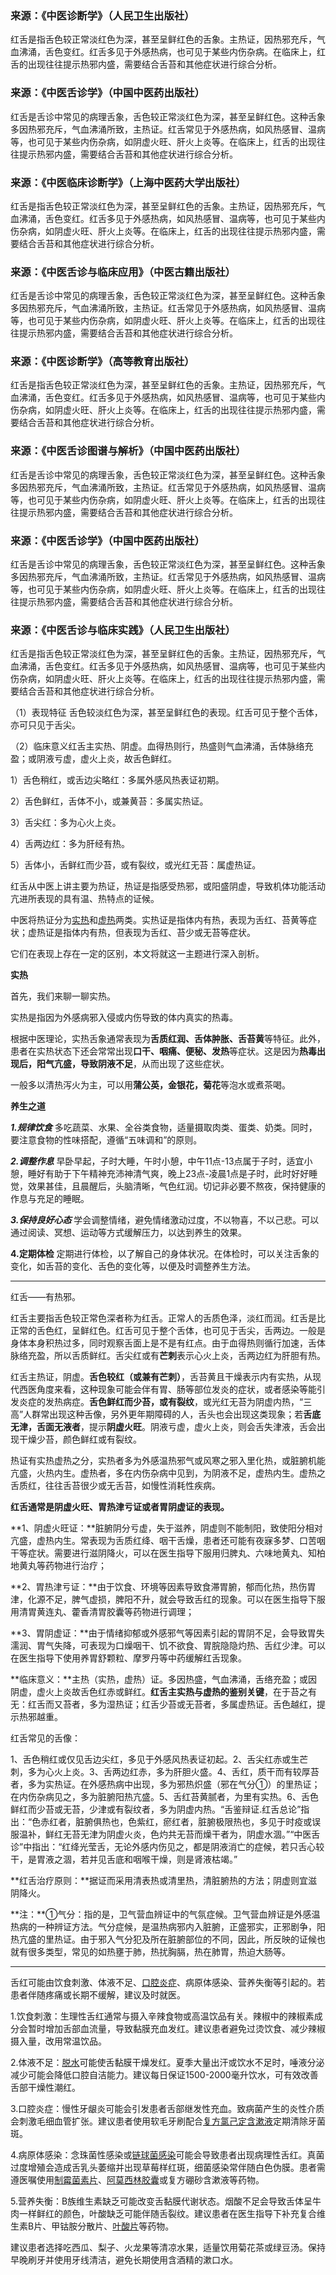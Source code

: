 ### 来源：《中医诊断学》（人民卫生出版社）

红舌是指舌色较正常淡红色为深，甚至呈鲜红色的舌象。主热证，因热邪充斥，气血沸涌，舌色变红。红舌多见于外感热病，也可见于某些内伤杂病。在临床上，红舌的出现往往提示热邪内盛，需要结合舌苔和其他症状进行综合分析。

### 来源：《中医舌诊学》（中国中医药出版社）

红舌是舌诊中常见的病理舌象，舌色较正常淡红色为深，甚至呈鲜红色。这种舌象多因热邪充斥，气血沸涌所致，主热证。红舌常见于外感热病，如风热感冒、温病等，也可见于某些内伤杂病，如阴虚火旺、肝火上炎等。在临床上，红舌的出现往往提示热邪内盛，需要结合舌苔和其他症状进行综合分析。

### 来源：《中医临床诊断学》（上海中医药大学出版社）

红舌是指舌色较正常淡红色为深，甚至呈鲜红色的舌象。主热证，因热邪充斥，气血沸涌，舌色变红。红舌多见于外感热病，如风热感冒、温病等，也可见于某些内伤杂病，如阴虚火旺、肝火上炎等。在临床上，红舌的出现往往提示热邪内盛，需要结合舌苔和其他症状进行综合分析。

### 来源：《中医舌诊与临床应用》（中医古籍出版社）

红舌是舌诊中常见的病理舌象，舌色较正常淡红色为深，甚至呈鲜红色。这种舌象多因热邪充斥，气血沸涌所致，主热证。红舌常见于外感热病，如风热感冒、温病等，也可见于某些内伤杂病，如阴虚火旺、肝火上炎等。在临床上，红舌的出现往往提示热邪内盛，需要结合舌苔和其他症状进行综合分析。

### 来源：《中医诊断学》（高等教育出版社）

红舌是指舌色较正常淡红色为深，甚至呈鲜红色的舌象。主热证，因热邪充斥，气血沸涌，舌色变红。红舌多见于外感热病，如风热感冒、温病等，也可见于某些内伤杂病，如阴虚火旺、肝火上炎等。在临床上，红舌的出现往往提示热邪内盛，需要结合舌苔和其他症状进行综合分析。

### 来源：《中医舌诊图谱与解析》（中国中医药出版社）

红舌是舌诊中常见的病理舌象，舌色较正常淡红色为深，甚至呈鲜红色。这种舌象多因热邪充斥，气血沸涌所致，主热证。红舌常见于外感热病，如风热感冒、温病等，也可见于某些内伤杂病，如阴虚火旺、肝火上炎等。在临床上，红舌的出现往往提示热邪内盛，需要结合舌苔和其他症状进行综合分析。

### 来源：《中医舌诊学》（中国中医药出版社）

红舌是舌诊中常见的病理舌象，舌色较正常淡红色为深，甚至呈鲜红色。这种舌象多因热邪充斥，气血沸涌所致，主热证。红舌常见于外感热病，如风热感冒、温病等，也可见于某些内伤杂病，如阴虚火旺、肝火上炎等。在临床上，红舌的出现往往提示热邪内盛，需要结合舌苔和其他症状进行综合分析。

### 来源：《中医舌诊与临床实践》（人民卫生出版社）

红舌是指舌色较正常淡红色为深，甚至呈鲜红色的舌象。主热证，因热邪充斥，气血沸涌，舌色变红。红舌多见于外感热病，如风热感冒、温病等，也可见于某些内伤杂病，如阴虚火旺、肝火上炎等。在临床上，红舌的出现往往提示热邪内盛，需要结合舌苔和其他症状进行综合分析。



（1）表现特征  舌色较淡红色为深，甚至呈鲜红色的表现。红舌可见于整个舌体，亦可只见于舌尖。

（2）临床意义红舌主实热、阴虚。血得热则行，热盛则气血沸涌，舌体脉络充盈；或阴液亏虚，虚火上炎，故舌色鲜红。

1）舌色稍红，或舌边尖略红：多属外感风热表证初期。

2）舌色鲜红，舌体不小，或兼黄苔：多属实热证。

3）舌尖红：多为心火上炎。

4）舌两边红：多为肝经有热。

5）舌体小，舌鲜红而少苔，或有裂纹，或光红无苔：属虚热证。







红舌从中医上讲主要为热证，热证是指感受热邪，或阳盛阴虚，导致机体功能活动亢进所表现的具有温、热特点的证候。

中医将热证分为[实热](https://zhida.zhihu.com/search?content_id=239549580&content_type=Article&match_order=1&q=实热&zhida_source=entity)和[虚热](https://zhida.zhihu.com/search?content_id=239549580&content_type=Article&match_order=1&q=虚热&zhida_source=entity)两类。实热证是指体内有热，表现为舌红、苔黄等症状；虚热证是指体内有热，但表现为舌红、苔少或无苔等症状。

它们在表现上存在一定的区别，本文将就这一主题进行深入剖析。



**实热**

首先，我们来聊一聊实热。

实热是指因为外感病邪入侵或内伤导致的体内真实的热毒。

根据中医理论，实热舌象通常表现为**舌质红润、舌体肿胀、舌苔黄**等特征。此外，患者在实热状态下还会常常出现**口干、咽痛、便秘、发热**等症状。这是因为**热毒出现后，阳气亢盛，导致阴液不足**，从而出现了这些症状。

一般多以清热泻火为主，可以用**蒲公英，金银花，菊花**等泡水或煮茶喝。



**养生之道**

***1.规律饮食***
多吃蔬菜、水果、全谷类食物，适量摄取肉类、蛋类、奶类。同时，要注意食物的性味搭配，遵循“五味调和”的原则。

***2.调整作息***
早卧早起，子时大睡，午时小憩，中午11点-13点属于子时，适宜小憩，睡好有助于下午精神充沛神清气爽，晚上23点-凌晨1点是子时，此时好好睡觉，效果甚佳，且晨醒后，头脑清晰，气色红润。切记非必要不熬夜，保持健康的作息与充足的睡眠。

***3.保持良好心态***
学会调整情绪，避免情绪激动过度，不以物喜，不以己悲。可以通过阅读、冥想、运动等方式缓解压力，以达到养生的效果。

**4.定期体检**
定期进行体检，以了解自己的身体状况。在体检时，可以关注舌象的变化，如舌苔的变化、舌色的变化等，以便及时调整养生方法。



---

红舌——有热邪。

红舌主要指舌色较正常色深者称为红舌。正常人的舌质色泽，淡红而润。红舌是比正常的舌色红，呈鲜红色。红舌可见于整个舌体，也可见于舌尖，舌两边。一般是身体本身积热过多，同时观察舌面上是不是有红点。由于血得热则循行加速，舌体脉络充盈，所以舌质鲜红。舌尖红或有**芒刺**表示心火上炎，舌两边红为肝胆有热。

红舌主热证，阴虚。**舌色较红（或兼有芒刺）**，舌苔黄且干燥表示内有实热，从现代西医角度来看，这种现象可能会伴有胃、肠等部位发炎的症状，或者感染等能引发炎症的发热病症。**舌色鲜红而少苔，或有裂纹**，或光红无苔为阴虚内热，“三高”人群常出现这种舌像，另外更年期障碍的人，舌头也会出现这类现象；若**舌底无津，舌面无液者**，提示**阴虚火旺**。阴液亏虚，虚火上炎，则会舌失津液，舌会出现干燥少苔，颜色鲜红或有裂纹。



热证有实热虚热之分，实热者多为外感温热邪气或风寒之邪入里化热，或脏腑机能亢盛，火热内生。虚热者，多在内伤杂病中见到，为阴液不足，虚热内生。虚热之舌质红，往往舌苔很少或无舌苔，如慢性消耗性疾病。

**红舌通常是阴虚火旺、胃热津亏证或者胃阴虚证的表现。**

**1、阴虚火旺证：**脏腑阴分亏虚，失于滋养，阴虚则不能制阳，致使阳分相对亢盛，虚热内生。常表现为舌质红绛、咽干舌燥，患者还可能有夜寐多梦、口苦咽干等症状。需要进行滋阴降火，可以在医生指导下服用归脾丸、六味地黄丸、知柏地黄丸等药物进行治疗；

**2、胃热津亏证：**由于饮食、环境等因素导致食滞胃腑，郁而化热，热伤胃津，化源不足，脾气虚损，脾阳不升，就会导致舌红的现象。可以在医生指导下服用清胃黄连丸、藿香清胃胶囊等药物进行调理；

**3、胃阴虚证：**由于情绪抑郁或外感邪气等因素引起的胃阴不足，会导致胃失濡润、胃气失降，可表现为口燥咽干、饥不欲食、胃脘隐隐灼热、舌红少津。可以在医生指导下使用养胃舒颗粒、摩罗丹等中药缓解红舌现象。



**临床意义：**主热（实热，虚热）证。多因热盛，气血沸涌，舌络充盈；或因阴虚，虚火上炎故舌色红赤或鲜红。**红舌主实热与虚热的鉴别关键**，在于苔之有无：红舌而又苔者，多为湿热证；红舌少苔或无苔者，多属虚热证。舌色越红，提示热邪越重。

红舌常见的舌像：

1、舌色稍红或仅见舌边尖红，多见于外感风热表证初起。2、舌尖红赤或生芒刺，多为心火上炎。3、舌两边红赤，多为肝胆火盛。4、舌红，质干而有较厚苔者，多为实热证。在外感热病中出现，多为邪热炽盛（邪在气分①）的里热证；在内伤杂病见之，多为脏腑阳热亢盛。5、舌红苔黄腻者，为里有实热。6、舌色鲜红而少苔或无苔，少津或有裂纹者，多为阴虚内热。“舌鉴辩证.红舌总论”指出：“色赤红者，脏腑俱热也，色紫红，瘀红者，脏腑极限热也，多见于时疫或误服温补，鲜红无苔无津为阴虚火炎，色灼共无苔而燥干者为，阴虚水涸。”“中医舌诊”中指出：“红绛光莹舌，无论外感内伤见之，都是阴液消亡的症候，若只舌心较干，是胃液之涸，若并见舌底和咽喉干燥，则是肾液枯竭。”

**红舌治疗原则：**据证而采用清表热或清里热，清脏腑热的方法；阴虚则宜滋阴降火。

**注：**①气分：指的是，卫气营血辨证中的气氛症候。卫气营血辨证是外感温热病的一种辨证方法。气分症候，是温热病邪内入脏腑，正盛邪实，正邪剧争，阳热亢盛的里热证。由于邪入气分犯及所在脏腑部位的不同，因此，所反映的证候也就有很多类型，常见的如热壅于肺，热扰胸膈，热在肺胃，热迫大肠等。



---



舌红可能由饮食刺激、体液不足、[口腔炎症](https://m.baidu.com/bd_page_type=1/baiduid=0A5DC7FCE9AEB45F7C7CB0C0441072D6/t=mip/l=1/tc?ct=54&lid=33278244408890&module=mip&eqid=95eae451000b24d200000006680a0243&cst=55&clk_extra={"pageid"%3A"33278244408890"%2C"searchID"%3A"33278244408890"%2C"nPageID"%3A"33278244408890"%2C"mip_logid"%3A"33278244408890"%2C"masterpage_type"%3A"self"%2C"originalUrl"%3A"https%3A\%2F\%2Fm.bohe.cn\%2Farticle\%2Fmip\%2F2m3vptbtkxw3y6i.html"%2C"srcid"%3A"landingpage"%2C"name"%3A"\u81ea\u5efa\u9875highlight"%2C"id"%3A"highlight"}&sec=3057&di=a099f1d8e958f1fd&&bdver=2_1&bdenc=1&nsrc=%2FOPkEndSS1OxJGcxb%2BQxS4jhudfWfcVQ9kamXIo3uFjQ2m214nYCYEE58xBztsdDC0G80bNw%2FeeFm%2BnN5PwfLcA%2Fj35o82mqT6KX2hjACyUUHEDyxZDGYqs0WGh5jAJQqOLM2ZRw1V7ZJWY5vpoEi9ZZpvef1gyBpzCh5rN3KkHpWUAnDfDxyWJxg%2F8Ic9PqtBFZVxXSlpSjFXUuqbFc9lxaR4I%2FO9B3lgRiAqZn%2FLI%3D)、病原体感染、营养失衡等引起的。若患者伴随疼痛或长期不缓解，建议及时就医。

1.饮食刺激：生理性舌红通常与摄入辛辣食物或高温饮品有关。辣椒中的辣椒素成分会暂时增加舌部血流量，导致黏膜充血发红。建议患者避免过烫饮食、减少辣椒摄入量，改用常温饮品。

2.体液不足：[脱水](https://m.baidu.com/bd_page_type=1/baiduid=0A5DC7FCE9AEB45F7C7CB0C0441072D6/t=mip/l=1/tc?ct=54&lid=33278244408890&module=mip&eqid=95eae451000b24d200000006680a0243&cst=55&clk_extra={"pageid"%3A"33278244408890"%2C"searchID"%3A"33278244408890"%2C"nPageID"%3A"33278244408890"%2C"mip_logid"%3A"33278244408890"%2C"masterpage_type"%3A"self"%2C"originalUrl"%3A"https%3A\%2F\%2Fm.bohe.cn\%2Farticle\%2Fmip\%2F2m3vptbtkxw3y6i.html"%2C"srcid"%3A"landingpage"%2C"name"%3A"\u81ea\u5efa\u9875highlight"%2C"id"%3A"highlight"}&sec=3057&di=726eaf45e19e264b&&bdver=2_1&bdenc=1&nsrc=%2FOPkEndSS1OxJGcxb%2BQxS4jhudfWfcVQ9kamXIo3uFjQ2m214nYCYEE58xBztsdDC0G80bNw%2FeeFm%2BnN5PwfLcA%2Fj35o82mqT6KX2hjACyUUHEDyxZDGYqs0WGh5jAJQtAFxEZ1sB%2FTKsrJAql8GTdJJBsWUrUQSTy1dWSbTZ5GtGZajeRcuznKYGAPuIQQk)可能使舌黏膜干燥发红。夏季大量出汗或饮水不足时，唾液分泌减少可能会降低口腔自洁能力。建议每日保证1500-2000毫升饮水，可有效改善舌部干燥性潮红。

3.口腔炎症：慢性牙龈炎可能会引发患者舌部继发性充血。致病菌产生的炎性介质会刺激毛细血管扩张。建议患者使用软毛牙刷配合[复方氯己定含漱液](https://m.baidu.com/bd_page_type=1/baiduid=0A5DC7FCE9AEB45F7C7CB0C0441072D6/t=mip/l=1/tc?ct=54&lid=33278244408890&module=mip&eqid=95eae451000b24d200000006680a0243&cst=55&clk_extra={"pageid"%3A"33278244408890"%2C"searchID"%3A"33278244408890"%2C"nPageID"%3A"33278244408890"%2C"mip_logid"%3A"33278244408890"%2C"masterpage_type"%3A"self"%2C"originalUrl"%3A"https%3A\%2F\%2Fm.bohe.cn\%2Farticle\%2Fmip\%2F2m3vptbtkxw3y6i.html"%2C"srcid"%3A"landingpage"%2C"name"%3A"\u81ea\u5efa\u9875highlight"%2C"id"%3A"highlight"}&sec=3057&di=2201eeed1ecf69bd&&bdver=2_1&bdenc=1&nsrc=%2FOPkEndSS1OxJGcxb%2BQxS4jhudfWfcVQ9kamXIo3uFjQ2m214nYCYEE58xBztsdDC0G80bNw%2FeeFm%2BnN5PwfLcA%2Fj35o82mqT6KX2hjACyUUHEDyxZDGYqs0WGh5jAJQcoNmRB4%2F9zVurdKQIBHtPGziFRlNdIIZ0IpCtciSad8gOe%2FmN4eHNGzzsZ4lGi3ZNe5%2BQTKEmieoVXfPs1JSHntNj34KwIXN%2FJTIS%2B8CArg0%2BsKj%2BSZkCudwGat61u5FRIiEwEFcSmJNmuBu5SrCYp3WE3Mv%2BtqUV0pyBijexjc%3D)定期清除牙菌斑。

4.病原体感染：念珠菌性感染或[链球菌感染](https://m.baidu.com/bd_page_type=1/baiduid=0A5DC7FCE9AEB45F7C7CB0C0441072D6/t=mip/l=1/tc?ct=54&lid=33278244408890&module=mip&eqid=95eae451000b24d200000006680a0243&cst=55&clk_extra={"pageid"%3A"33278244408890"%2C"searchID"%3A"33278244408890"%2C"nPageID"%3A"33278244408890"%2C"mip_logid"%3A"33278244408890"%2C"masterpage_type"%3A"self"%2C"originalUrl"%3A"https%3A\%2F\%2Fm.bohe.cn\%2Farticle\%2Fmip\%2F2m3vptbtkxw3y6i.html"%2C"srcid"%3A"landingpage"%2C"name"%3A"\u81ea\u5efa\u9875highlight"%2C"id"%3A"highlight"}&sec=3057&di=13d046cb0ceca0f2&&bdver=2_1&bdenc=1&nsrc=%2FOPkEndSS1OxJGcxb%2BQxS4jhudfWfcVQ9kamXIo3uFjQ2m214nYCYEE58xBztsdDC0G80bNw%2FeeFm%2BnN5PwfLcA%2Fj35o82mqT6KX2hjACyUUHEDyxZDGYqs0WGh5jAJQHYM9TM%2BKpRI%2FPqlF6GnrsGgq5lAD6EvFrlT9lfUgvhuOJllelMRFn%2B%2BOaEJ%2FwDWPCktTslyZg8ttrG0H2YdyYi7TSU53pL%2F%2FxnvNhhmG9a9zfOfYflzYxLQfo0GgFr%2B0)可能会导致患者出现病理性舌红。真菌过度增殖会造成舌乳头萎缩并出现草莓样红斑，细菌感染常伴随白色伪膜。患者需遵医嘱使用[制霉菌素片](https://m.baidu.com/bd_page_type=1/baiduid=0A5DC7FCE9AEB45F7C7CB0C0441072D6/t=mip/l=1/tc?ct=54&lid=33278244408890&module=mip&eqid=95eae451000b24d200000006680a0243&cst=55&clk_extra={"pageid"%3A"33278244408890"%2C"searchID"%3A"33278244408890"%2C"nPageID"%3A"33278244408890"%2C"mip_logid"%3A"33278244408890"%2C"masterpage_type"%3A"self"%2C"originalUrl"%3A"https%3A\%2F\%2Fm.bohe.cn\%2Farticle\%2Fmip\%2F2m3vptbtkxw3y6i.html"%2C"srcid"%3A"landingpage"%2C"name"%3A"\u81ea\u5efa\u9875highlight"%2C"id"%3A"highlight"}&sec=3057&di=87c8870e35cbc296&&bdver=2_1&bdenc=1&nsrc=%2FOPkEndSS1OxJGcxb%2BQxS4jhudfWfcVQ9kamXIo3uFjQ2m214nYCYEE58xBztsdDC0G80bNw%2FeeFm%2BnN5PwfLcA%2Fj35o82mqT6KX2hjACyUUHEDyxZDGYqs0WGh5jAJQqOLM2ZRw1V7ZJWY5vpoEi13nkCeow6OuOHYOyOrhZQjzc0Pg6wXIh6wAxhOlDIQOr6LToa3bACqy3%2F5IBgP69vlf0OlXaEel27SbA7N26M60kX%2FULC%2FZcFrsM1Q3EGZt)、[阿莫西林胶囊](https://m.baidu.com/bd_page_type=1/baiduid=0A5DC7FCE9AEB45F7C7CB0C0441072D6/t=mip/l=1/tc?ct=54&lid=33278244408890&module=mip&eqid=95eae451000b24d200000006680a0243&cst=55&clk_extra={"pageid"%3A"33278244408890"%2C"searchID"%3A"33278244408890"%2C"nPageID"%3A"33278244408890"%2C"mip_logid"%3A"33278244408890"%2C"masterpage_type"%3A"self"%2C"originalUrl"%3A"https%3A\%2F\%2Fm.bohe.cn\%2Farticle\%2Fmip\%2F2m3vptbtkxw3y6i.html"%2C"srcid"%3A"landingpage"%2C"name"%3A"\u81ea\u5efa\u9875highlight"%2C"id"%3A"highlight"}&sec=3057&di=cd07d4a75942cae3&&bdver=2_1&bdenc=1&nsrc=%2FOPkEndSS1OxJGcxb%2BQxS4jhudfWfcVQ9kamXIo3uFjQ2m214nYCYEE58xBztsdDC0G80bNw%2FeeFm%2BnN5PwfLcA%2Fj35o82mqT6KX2hjACyUUHEDyxZDGYqs0WGh5jAJQHYM9TM%2BKpRI%2FPqlF6GnrsCOSwNmjzfxgzolxmaaEMbGiMT0y4Xd%2Ff7vgMUUOYs4rr0yH1T4N9D9zQfwTEbG2gUW%2B1OkdKYf3xWa2JWVWXoHMyQ9yG%2BZszuNpAoksN7S1Cwe2UXqNHOpU4GUP%2FEnfew%3D%3D)或复方硼砂含漱液等药物。

5.营养失衡：B族维生素缺乏可能改变舌黏膜代谢状态。烟酸不足会导致舌体呈牛肉一样鲜红的颜色，叶酸缺乏可能伴随舌裂纹。建议患者在医生指导下补充复合维生素B片、甲钴胺分散片、[叶酸片](https://m.baidu.com/bd_page_type=1/baiduid=0A5DC7FCE9AEB45F7C7CB0C0441072D6/t=mip/l=1/tc?ct=54&lid=33278244408890&module=mip&eqid=95eae451000b24d200000006680a0243&cst=55&clk_extra={"pageid"%3A"33278244408890"%2C"searchID"%3A"33278244408890"%2C"nPageID"%3A"33278244408890"%2C"mip_logid"%3A"33278244408890"%2C"masterpage_type"%3A"self"%2C"originalUrl"%3A"https%3A\%2F\%2Fm.bohe.cn\%2Farticle\%2Fmip\%2F2m3vptbtkxw3y6i.html"%2C"srcid"%3A"landingpage"%2C"name"%3A"\u81ea\u5efa\u9875highlight"%2C"id"%3A"highlight"}&sec=3057&di=323f9e8ab537e2df&&bdver=2_1&bdenc=1&nsrc=%2FOPkEndSS1OxJGcxb%2BQxS4jhudfWfcVQ9kamXIo3uFjQ2m214nYCYEE58xBztsdDC0G80bNw%2FeeFm%2BnN5PwfLcA%2Fj35o82mqT6KX2hjACyUUHEDyxZDGYqs0WGh5jAJQqOLM2ZRw1V7ZJWY5vpoEiz8ewKPu%2B2iSQkOjk7vnvTLK1HrzJnU6Z78LQSI9tMR9HVg%2F7Nh9XqGAfdeSHOyjVA%3D%3D)等药物。

建议患者选择吃西瓜、梨子、火龙果等清凉水果，适量饮用菊花茶或绿豆汤。保持早晚刷牙并使用牙线清洁，避免长期使用含酒精的漱口水。